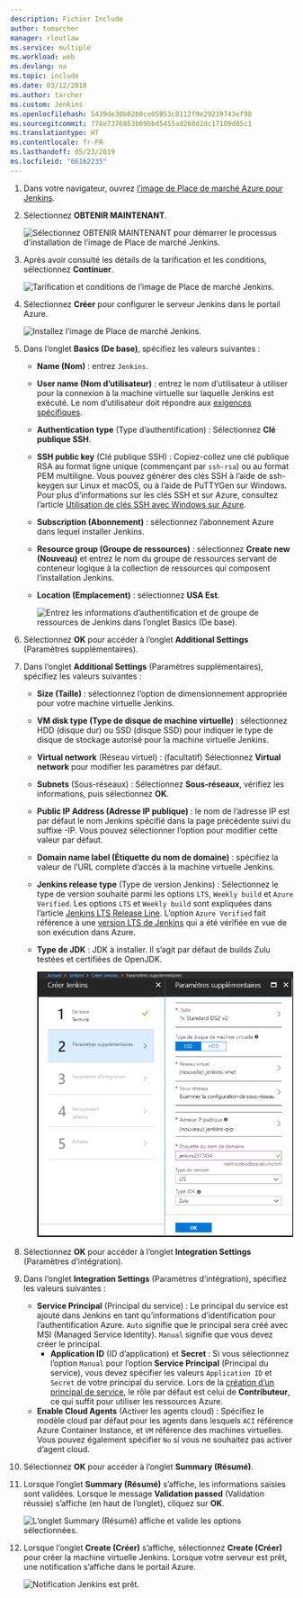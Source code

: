 ```yaml
---
description: Fichier Include
author: tomarcher
manager: rloutlaw
ms.service: multiple
ms.workload: web
ms.devlang: na
ms.topic: include
ms.date: 03/12/2018
ms.author: tarcher
ms.custom: Jenkins
ms.openlocfilehash: 5439de30b02b0ce05853c8112f9e29239743ef98
ms.sourcegitcommit: 778e7376853b69bbd5455ad260d2dc17109d05c1
ms.translationtype: HT
ms.contentlocale: fr-FR
ms.lasthandoff: 05/23/2019
ms.locfileid: "66162235"
---
```

1. Dans votre navigateur, ouvrez [l’image de Place de marché Azure pour Jenkins](https://azuremarketplace.microsoft.com/marketplace/apps/azure-oss.jenkins?tab=Overview).

1. Sélectionnez **OBTENIR MAINTENANT**.

    ![Sélectionnez OBTENIR MAINTENANT pour démarrer le processus d’installation de l’image de Place de marché Jenkins.](./media/jenkins-install-from-azure-marketplace-image/jenkins-install-get-it-now.png)

1. Après avoir consulté les détails de la tarification et les conditions, sélectionnez **Continuer**.

    ![Tarification et conditions de l’image de Place de marché Jenkins.](./media/jenkins-install-from-azure-marketplace-image/jenkins-install-pricing-and-terms.png)

1. Sélectionnez **Créer** pour configurer le serveur Jenkins dans le portail Azure. 

    ![Installez l’image de Place de marché Jenkins.](./media/jenkins-install-from-azure-marketplace-image/jenkins-install-create.png)

1. Dans l’onglet **Basics (De base)**, spécifiez les valeurs suivantes :

   - **Name (Nom)** : entrez `Jenkins`.
   - **User name (Nom d’utilisateur)** : entrez le nom d’utilisateur à utiliser pour la connexion à la machine virtuelle sur laquelle Jenkins est exécuté. Le nom d’utilisateur doit répondre aux [exigences spécifiques](/azure/virtual-machines/linux/faq#what-are-the-username-requirements-when-creating-a-vm).
   - **Authentication type** (Type d’authentification) : Sélectionnez **Clé publique SSH**.
   - **SSH public key** (Clé publique SSH) : Copiez-collez une clé publique RSA au format ligne unique (commençant par `ssh-rsa`) ou au format PEM multiligne. Vous pouvez générer des clés SSH à l’aide de ssh-keygen sur Linux et macOS, ou à l’aide de PuTTYGen sur Windows. Pour plus d’informations sur les clés SSH et sur Azure, consultez l’article [Utilisation de clés SSH avec Windows sur Azure](/azure/virtual-machines/linux/ssh-from-windows).
   - **Subscription (Abonnement)** : sélectionnez l’abonnement Azure dans lequel installer Jenkins.
   - **Resource group (Groupe de ressources)** : sélectionnez **Create new (Nouveau)** et entrez le nom du groupe de ressources servant de conteneur logique à la collection de ressources qui composent l’installation Jenkins.
   - **Location (Emplacement)** : sélectionnez **USA Est**.

     ![Entrez les informations d’authentification et de groupe de ressources de Jenkins dans l’onglet Basics (De base).](./media/jenkins-install-from-azure-marketplace-image/jenkins-configure-basic.png)

1. Sélectionnez **OK** pour accéder à l’onglet **Additional Settings** (Paramètres supplémentaires). 

1. Dans l’onglet **Additional Settings** (Paramètres supplémentaires), spécifiez les valeurs suivantes :

   - **Size (Taille)** : sélectionnez l’option de dimensionnement appropriée pour votre machine virtuelle Jenkins.
   - **VM disk type (Type de disque de machine virtuelle)** : sélectionnez HDD (disque dur) ou SSD (disque SSD) pour indiquer le type de disque de stockage autorisé pour la machine virtuelle Jenkins.
   - **Virtual network** (Réseau virtuel) : (facultatif) Sélectionnez **Virtual network** pour modifier les paramètres par défaut.
   - **Subnets** (Sous-réseaux) : Sélectionnez **Sous-réseaux**, vérifiez les informations, puis sélectionnez **OK**.
   - **Public IP Address (Adresse IP publique)** : le nom de l’adresse IP est par défaut le nom Jenkins spécifié dans la page précédente suivi du suffixe -IP. Vous pouvez sélectionner l’option pour modifier cette valeur par défaut.
   - **Domain name label (Étiquette du nom de domaine)** : spécifiez la valeur de l’URL complète d’accès à la machine virtuelle Jenkins.
   - **Jenkins release type** (Type de version Jenkins) : Sélectionnez le type de version souhaité parmi les options `LTS`, `Weekly build` et `Azure Verified`. Les options `LTS` et `Weekly build` sont expliquées dans l’article [Jenkins LTS Release Line](https://jenkins.io/download/lts/). L’option `Azure Verified` fait référence à une [version LTS de Jenkins](https://jenkins.io/download/lts/) qui a été vérifiée en vue de son exécution dans Azure. 
   - **Type de JDK** : JDK à installer. Il s’agit par défaut de builds Zulu testées et certifiées de OpenJDK.

     ![Entrez les paramètres de la machine virtuelle pour Jenkins dans l’onglet Settings (Paramètres).](./media/jenkins-install-from-azure-marketplace-image/jenkins-configure-settings.png)

1. Sélectionnez **OK** pour accéder à l’onglet **Integration Settings** (Paramètres d’intégration).

1. Dans l’onglet **Integration Settings** (Paramètres d’intégration), spécifiez les valeurs suivantes :

    - **Service Principal** (Principal du service) : Le principal du service est ajouté dans Jenkins en tant qu’informations d’identification pour l’authentification Azure. `Auto` signifie que le principal sera créé avec MSI (Managed Service Identity). `Manual` signifie que vous devez créer le principal. 
        - **Application ID** (ID d’application) et **Secret** : Si vous sélectionnez l’option `Manual` pour l’option **Service Principal** (Principal du service), vous devez spécifier les valeurs `Application ID` et `Secret` de votre principal du service. Lors de la [création d’un principal de service](/cli/azure/create-an-azure-service-principal-azure-cli), le rôle par défaut est celui de **Contributeur**, ce qui suffit pour utiliser les ressources Azure.
    - **Enable Cloud Agents** (Activer les agents cloud) : Spécifiez le modèle cloud par défaut pour les agents dans lesquels `ACI` référence Azure Container Instance, et `VM` référence des machines virtuelles. Vous pouvez également spécifier `No` si vous ne souhaitez pas activer d’agent cloud.

1. Sélectionnez **OK** pour accéder à l’onglet **Summary (Résumé)**.

1. Lorsque l’onglet **Summary (Résumé)** s’affiche, les informations saisies sont validées. Lorsque le message **Validation passed** (Validation réussie) s’affiche (en haut de l’onglet), cliquez sur **OK**. 

     ![L’onglet Summary (Résumé) affiche et valide les options sélectionnées.](./media/jenkins-install-from-azure-marketplace-image/jenkins-configure-summary.png)

1. Lorsque l’onglet **Create (Créer)** s’affiche, sélectionnez **Create (Créer)** pour créer la machine virtuelle Jenkins. Lorsque votre serveur est prêt, une notification s’affiche dans le portail Azure.

     ![Notification Jenkins est prêt.](./media/jenkins-install-from-azure-marketplace-image/jenkins-install-notification.png)
